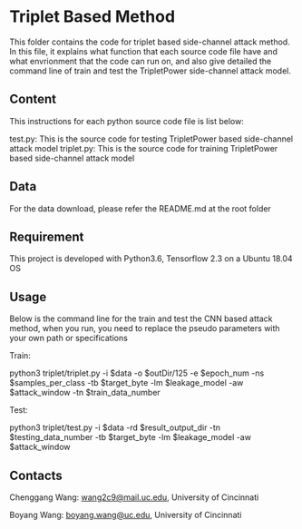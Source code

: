 # Triplet Based Method
This folder contains the code for triplet based side-channel attack method. In this file, it explains what function that each source code file have and what envrionment that the code can run on, and also give detailed the command line of train and test the TripletPower side-channel attack model.

## Content
This instructions for each python source code file is list below:

test.py: This is the source code for testing TripletPower based side-channel attack model
triplet.py: This is the source code for training TripletPower based side-channel attack model


## Data
For the data download, please refer the README.md at the root folder

## Requirement
This project is developed with Python3.6, Tensorflow 2.3 on a Ubuntu 18.04 OS

## Usage
Below is the command line for the train and test the CNN based attack method, when you run, you need to replace the pseudo parameters with your own path or specifications

Train:

python3 triplet/triplet.py -i $data -o $outDir/125 -e $epoch_num -ns $samples_per_class -tb $target_byte -lm $leakage_model -aw $attack_window -tn $train_data_number

Test:

python3 triplet/test.py -i $data -rd $result_output_dir -tn $testing_data_number -tb $target_byte -lm $leakage_model -aw $attack_window

## Contacts
Chenggang Wang: wang2c9@mail.uc.edu, University of Cincinnati

Boyang Wang: boyang.wang@uc.edu, University of Cincinnati
